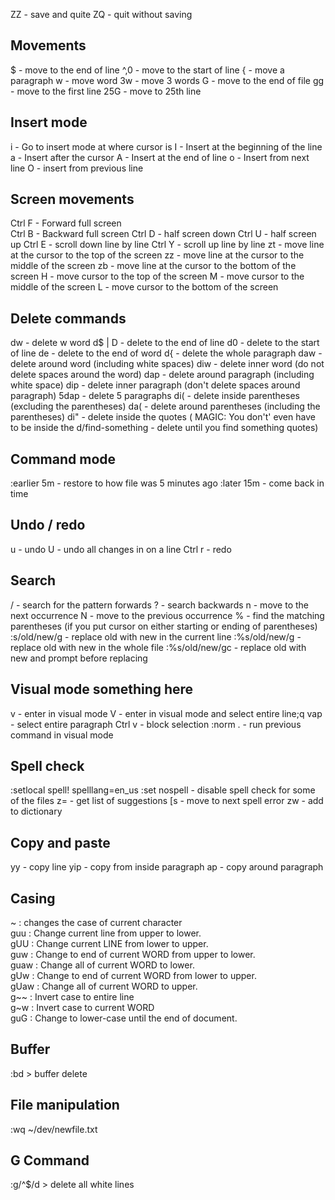 
ZZ - save and quite 
ZQ - quit without saving 

## Movements 
$ - move to the end of line 
^,0 - move to the start of line 
{ - move a paragraph 
w - move word 
3w - move 3 words 
G - move to the end of file 
gg - move to the first line 
25G - move to 25th line 
 
## Insert mode 
i - Go to insert mode at where cursor is 
I - Insert at the beginning of the line 
a - Insert after the cursor 
A - Insert at the end of line 
o - Insert from next line 
O - insert from previous line 
 
## Screen movements 
Ctrl F - Forward full screen  
Ctrl B - Backward full screen 
Ctrl D - half screen down 
Ctrl U - half screen up 
Ctrl E - scroll down line by line 
Ctrl Y - scroll up line by line 
zt - move line at the cursor to the top of the screen 
zz - move line at the cursor to the middle of the screen 
zb - move line at the cursor to the bottom  of the screen 
H - move cursor to the top of the screen 
M - move cursor to the middle of the screen 
L - move cursor to the bottom of the screen 
 
## Delete commands 
dw - delete w word 
d$ | D - delete to the end of line 
d0 - delete to the start of line 
de - delete to the end of word 
d{ - delete the whole paragraph 
daw - delete around word (including white spaces) 
diw - delete inner word (do not delete spaces around the word) 
dap - delete around paragraph (including white space) 
dip - delete inner paragraph (don't delete spaces around paragraph) 
5dap - delete 5 paragraphs 
di( - delete inside parentheses (excluding the parentheses) 
da( - delete around parentheses (including the parentheses) 
di" - delete inside the quotes ( MAGIC: You don't' even have to be inside the 
d/find-something - delete until you find something 
quotes) 
## Command mode 
:earlier 5m - restore to how file was 5 minutes ago 
:later 15m - come back in time 
 
## Undo / redo 
u - undo 
U - undo all changes in on a line 
Ctrl r - redo 
 
## Search 
/ - search for the pattern forwards 
? - search backwards 
n - move to the next occurrence 
N - move to the previous occurrence 
% - find the matching parentheses (if you put cursor on either starting or ending of parentheses) 
:s/old/new/g - replace old with new in the current line 
:%s/old/new/g - replace old with new in the whole file 
:%s/old/new/gc - replace old with new and prompt before replacing 
 
## Visual mode something here 
v - enter in visual mode 
V - enter in visual mode and select entire line;q 
vap - select entire paragraph 
Ctrl v - block selection 
:norm . - run previous command in visual mode 
 
## Spell check 
:setlocal spell! spelllang=en_us 
:set nospell - disable spell check for some of the files 
z= - get list of suggestions 
[s - move to next spell error 
zw - add to dictionary 
 
## Copy and paste 
yy - copy line 
yip - copy from inside paragraph 
ap - copy around paragraph 
 
## Casing 
 ~    : changes the case of current character  
 guu  : Change current line from upper to lower.  
 gUU  : Change current LINE from lower to upper.  
 guw  : Change to end of current WORD from upper to lower.  
 guaw : Change all of current WORD to lower.  
 gUw  : Change to end of current WORD from lower to upper.  
 gUaw : Change all of current WORD to upper.  
 g~~  : Invert case to entire line  
 g~w  : Invert case to current WORD  
 guG : Change to lower-case until the end of document. 
 
## Buffer 
:bd > buffer delete 
 
## File manipulation 
:wq ~/dev/newfile.txt  

## G Command
:g/^$/d > delete all white lines

